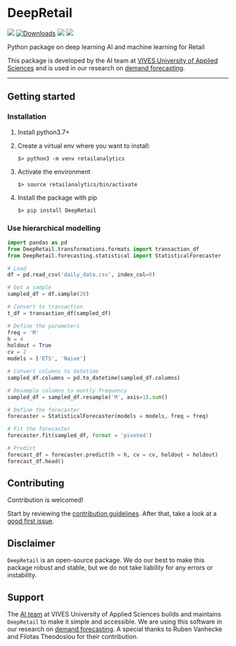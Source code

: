 # DeepRetail
<img src="https://img.shields.io/badge/Maintained%20by-Vives%20AI%20Lab-red"> [![Downloads](https://static.pepy.tech/personalized-badge/DeepRetail?period=total&units=international_system&left_color=grey&right_color=blue&left_text=downloads)](https://pepy.tech/project/DeepRetail) <img src="https://img.shields.io/badge/python-v3.7%2B-blue"> <img src="https://img.shields.io/badge/pypi-v0.0.5-blue">

Python package on deep learning AI and machine learning for Retail

This package is developed by the AI team at [VIVES University of Applied Sciences](https://www.vives.be/en/research/centre-expertise-business-management) and is used in our research on [demand forecasting](https://yvesrsagaert.wordpress.com/).

___


## Getting started

### Installation

1. Install python3.7+
2. Create a virtual env where you want to install:

    ```
    $> python3 -m venv retailanalytics
    ```

3. Activate the environment

    ```
    $> source retailanalytics/bin/activate
    ```

4. Install the package with pip

     ```
    $> pip install DeepRetail
     ```
	 
### Use hierarchical modelling
```python
import pandas as pd
from DeepRetail.transformations.formats import transaction_df
from DeepRetail.forecasting.statistical import StatisticalForecaster

# Load
df = pd.read_csv('daily_data.csv', index_col=0)

# Get a sample 
sampled_df = df.sample(20)

# Convert to transaction
t_df = transaction_df(sampled_df)

# Define the parameters
freq = 'M'
h = 4
holdout = True
cv = 2
models = ['ETS', 'Naive']

# Convert columns to datetime
sampled_df.columns = pd.to_datetime(sampled_df.columns)

# Resample columns to montly frequency
sampled_df = sampled_df.resample('M', axis=1).sum()

# Define the forecaster
forecaster = StatisticalForecaster(models = models, freq = freq)

# Fit the forecaster
forecaster.fit(sampled_df, format = 'pivoted')

# Predict
forecast_df = forecaster.predict(h = h, cv = cv, holdout = holdout)
forecast_df.head()

```

## Contributing

Contribution is welcomed! 

Start by reviewing the [contribution guidelines](https://github.com/yForecasting/DeepRetail/blob/main/CONTRIBUTING.md). After that, take a look at a [good first issue](https://github.com/yForecasting/DeepRetail/issues?q=is%3Aissue+is%3Aopen+label%3A%22good+first+issue%22).


## Disclaimer
`DeepRetail` is an open-source package. We do our best to make this package robust and stable, but we do not take liability for any errors or instability. 

## Support

The [AI team](https://yforecasting.github.io/) at VIVES University of Applied Sciences builds and maintains `DeepRetail` to make it simple and accessible. We are using this software in our research on [demand forecasting](https://yvesrsagaert.wordpress.com/). A special thanks to Ruben Vanhecke and Filotas Theodosiou for their contribution.